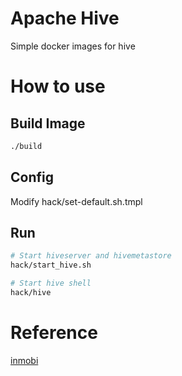 # Apache Hive

Simple docker images for hive

# How to use

## Build Image

```bash
./build
```

## Config

Modify hack/set-default.sh.tmpl


## Run

```bash
# Start hiveserver and hivemetastore
hack/start_hive.sh

# Start hive shell
hack/hive
```

# Reference

[inmobi]("https://github.com/InMobi/docker-hive/blob/master/Dockerfile")
